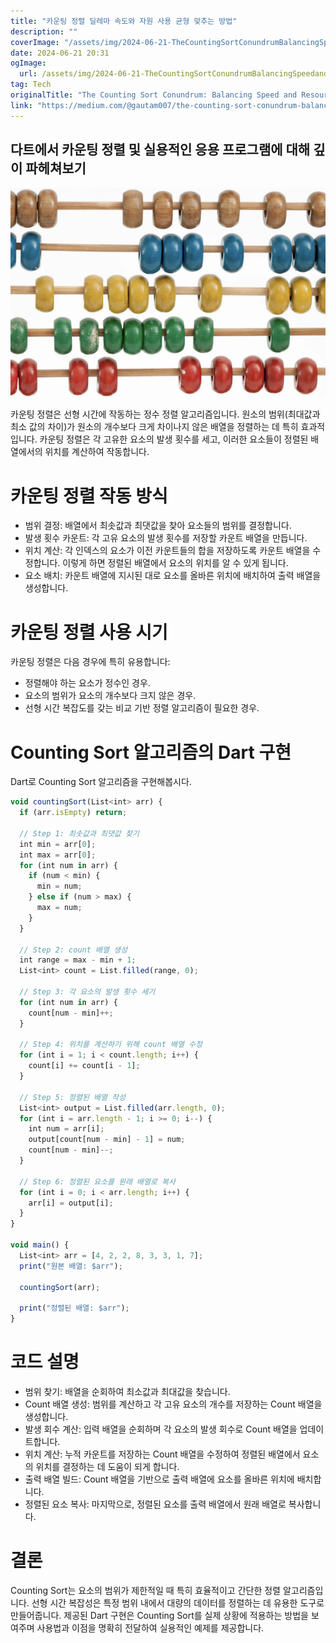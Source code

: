 ```yaml
---
title: "카운팅 정렬 딜레마 속도와 자원 사용 균형 맞추는 방법"
description: ""
coverImage: "/assets/img/2024-06-21-TheCountingSortConundrumBalancingSpeedandResourceUsage_0.png"
date: 2024-06-21 20:31
ogImage:
  url: /assets/img/2024-06-21-TheCountingSortConundrumBalancingSpeedandResourceUsage_0.png
tag: Tech
originalTitle: "The Counting Sort Conundrum: Balancing Speed and Resource Usage"
link: "https://medium.com/@gautam007/the-counting-sort-conundrum-balancing-speed-and-resource-usage-9e347f7abec2"
---
```


## 다트에서 카운팅 정렬 및 실용적인 응용 프로그램에 대해 깊이 파헤쳐보기

![이미지](/assets/img/2024-06-21-TheCountingSortConundrumBalancingSpeedandResourceUsage_0.png)

카운팅 정렬은 선형 시간에 작동하는 정수 정렬 알고리즘입니다. 원소의 범위(최대값과 최소 값의 차이)가 원소의 개수보다 크게 차이나지 않은 배열을 정렬하는 데 특히 효과적입니다. 카운팅 정렬은 각 고유한 요소의 발생 횟수를 세고, 이러한 요소들이 정렬된 배열에서의 위치를 계산하여 작동합니다.

# 카운팅 정렬 작동 방식

<div class="content-ad"></div>

- 범위 결정: 배열에서 최솟값과 최댓값을 찾아 요소들의 범위를 결정합니다.
- 발생 횟수 카운트: 각 고유 요소의 발생 횟수를 저장할 카운트 배열을 만듭니다.
- 위치 계산: 각 인덱스의 요소가 이전 카운트들의 합을 저장하도록 카운트 배열을 수정합니다. 이렇게 하면 정렬된 배열에서 요소의 위치를 알 수 있게 됩니다.
- 요소 배치: 카운트 배열에 지시된 대로 요소를 올바른 위치에 배치하여 출력 배열을 생성합니다.

# 카운팅 정렬 사용 시기

카운팅 정렬은 다음 경우에 특히 유용합니다:

- 정렬해야 하는 요소가 정수인 경우.
- 요소의 범위가 요소의 개수보다 크지 않은 경우.
- 선형 시간 복잡도를 갖는 비교 기반 정렬 알고리즘이 필요한 경우.

<div class="content-ad"></div>

# Counting Sort 알고리즘의 Dart 구현

Dart로 Counting Sort 알고리즘을 구현해봅시다.

```js
void countingSort(List<int> arr) {
  if (arr.isEmpty) return;

  // Step 1: 최솟값과 최댓값 찾기
  int min = arr[0];
  int max = arr[0];
  for (int num in arr) {
    if (num < min) {
      min = num;
    } else if (num > max) {
      max = num;
    }
  }

  // Step 2: count 배열 생성
  int range = max - min + 1;
  List<int> count = List.filled(range, 0);

  // Step 3: 각 요소의 발생 횟수 세기
  for (int num in arr) {
    count[num - min]++;
  }

  // Step 4: 위치를 계산하기 위해 count 배열 수정
  for (int i = 1; i < count.length; i++) {
    count[i] += count[i - 1];
  }

  // Step 5: 정렬된 배열 작성
  List<int> output = List.filled(arr.length, 0);
  for (int i = arr.length - 1; i >= 0; i--) {
    int num = arr[i];
    output[count[num - min] - 1] = num;
    count[num - min]--;
  }

  // Step 6: 정렬된 요소를 원래 배열로 복사
  for (int i = 0; i < arr.length; i++) {
    arr[i] = output[i];
  }
}

void main() {
  List<int> arr = [4, 2, 2, 8, 3, 3, 1, 7];
  print("원본 배열: $arr");

  countingSort(arr);

  print("정렬된 배열: $arr");
}
```

# 코드 설명

<div class="content-ad"></div>

- 범위 찾기: 배열을 순회하여 최소값과 최대값을 찾습니다.
- Count 배열 생성: 범위를 계산하고 각 고유 요소의 개수를 저장하는 Count 배열을 생성합니다.
- 발생 회수 계산: 입력 배열을 순회하며 각 요소의 발생 회수로 Count 배열을 업데이트합니다.
- 위치 계산: 누적 카운트를 저장하는 Count 배열을 수정하여 정렬된 배열에서 요소의 위치를 결정하는 데 도움이 되게 합니다.
- 출력 배열 빌드: Count 배열을 기반으로 출력 배열에 요소를 올바른 위치에 배치합니다.
- 정렬된 요소 복사: 마지막으로, 정렬된 요소를 출력 배열에서 원래 배열로 복사합니다.

# 결론

Counting Sort는 요소의 범위가 제한적일 때 특히 효율적이고 간단한 정렬 알고리즘입니다. 선형 시간 복잡성은 특정 범위 내에서 대량의 데이터를 정렬하는 데 유용한 도구로 만들어줍니다. 제공된 Dart 구현은 Counting Sort를 실제 상황에 적용하는 방법을 보여주며 사용법과 이점을 명확히 전달하여 실용적인 예제를 제공합니다.
